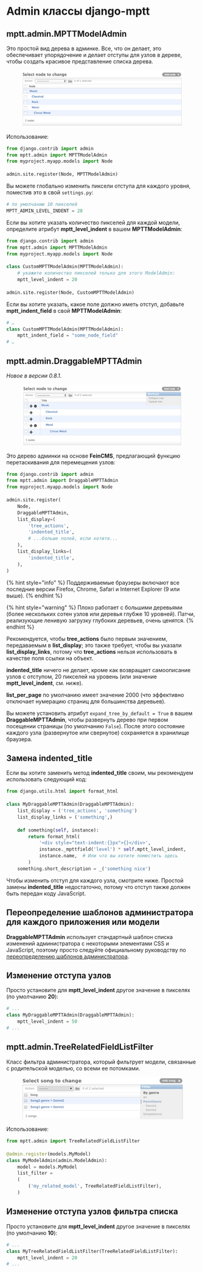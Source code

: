 # Admin классы django-mptt

## mptt.admin.MPTTModelAdmin

Это простой вид дерева в админке. Все, что он делает, это обеспечивает упорядочение и делает отступы для узлов в дереве, чтобы создать красивое представление списка дерева.

<figure><img src="../../.gitbook/assets/mpttmodeladmin-genres.webp" alt=""><figcaption></figcaption></figure>

Использование:

```python
from django.contrib import admin
from mptt.admin import MPTTModelAdmin
from myproject.myapp.models import Node

admin.site.register(Node, MPTTModelAdmin)
```

Вы можете глобально изменить пиксели отступа для каждого уровня, поместив это в свой `settings.py`:

```python
# по умолчанию 10 пикселей
MPTT_ADMIN_LEVEL_INDENT = 20
```

Если вы хотите указать количество пикселей для каждой модели, определите атрибут **mptt\_level\_indent** в вашем **MPTTModelAdmin**:

```python
from django.contrib import admin
from mptt.admin import MPTTModelAdmin
from myproject.myapp.models import Node

class CustomMPTTModelAdmin(MPTTModelAdmin):
    # укажите количество пикселей только для этого ModelAdmin:
    mptt_level_indent = 20

admin.site.register(Node, CustomMPTTModelAdmin)
```

Если вы хотите указать, какое поле должно иметь отступ, добавьте **mptt\_indent\_field** в свой **MPTTModelAdmin**:

```python
# …
class CustomMPTTModelAdmin(MPTTModelAdmin):
    mptt_indent_field = "some_node_field"
# …
```

## mptt.admin.DraggableMPTTAdmin

_Новое в версии 0.8.1_.

<figure><img src="../../.gitbook/assets/draggablempttadmin-genres.webp" alt=""><figcaption></figcaption></figure>

Это дерево админки на основе **FeinCMS**, предлагающий функцию перетаскивания для перемещения узлов:

```python
from django.contrib import admin
from mptt.admin import DraggableMPTTAdmin
from myproject.myapp.models import Node

admin.site.register(
    Node,
    DraggableMPTTAdmin,
    list_display=(
        'tree_actions',
        'indented_title',
        # ...больше полей, если хотите...
    ),
    list_display_links=(
        'indented_title',
    ),
)
```

{% hint style="info" %}
Поддерживаемые браузеры включают все последние версии Firefox, Chrome, Safari и Internet Explorer (9 или выше).
{% endhint %}

{% hint style="warning" %}
Плохо работает с большими деревьями (более нескольких сотен узлов или деревья глубже 10 уровней). Патчи, реализующие ленивую загрузку глубоких деревьев, очень ценятся.
{% endhint %}

Рекомендуется, чтобы **tree\_actions** было первым значением, передаваемым в **list\_display**; это также требует, чтобы вы указали **list\_display\_links**, потому что **tree\_actions** нельзя использовать в качестве поля ссылки на объект.

**indented\_title** ничего не делает, кроме как возвращает самоописание узлов с отступом, 20 пикселей на уровень (или значение **mptt\_level\_indent**, см. ниже).

**list\_per\_page** по умолчанию имеет значение 2000 (что эффективно отключает нумерацию страниц для большинства деревьев).

Вы можете установить атрибут `expand_tree_by_default = True` в вашем **DraggableMPTTAdmin**, чтобы развернуть дерево при первом посещении страницы (по умолчанию `False`). После этого состояние каждого узла (развернутое или свернутое) сохраняется в хранилище браузера.

## Замена indented\_title

Если вы хотите заменить метод **indented\_title** своим, мы рекомендуем использовать следующий код:

```python
from django.utils.html import format_html

class MyDraggableMPTTAdmin(DraggableMPTTAdmin):
    list_display = ('tree_actions', 'something')
    list_display_links = ('something',)

    def something(self, instance):
        return format_html(
            '<div style="text-indent:{}px">{}</div>',
            instance._mpttfield('level') * self.mptt_level_indent,
            instance.name,  # Или что вы хотите поместить здесь
        )
    something.short_description = _('something nice')
```

Чтобы изменить отступ для каждого узла, смотрите ниже. Простой замены **indented\_title** недостаточно, потому что отступ также должен быть передан коду JavaScript.

## Переопределение шаблонов администратора для каждого приложения или модели

**DraggableMPTTAdmin** использует стандартный шаблон списка изменений администратора с некоторыми элементами CSS и JavaScript, поэтому просто следуйте официальному руководству по [переопределению шаблонов администратора](https://docs.djangoproject.com/en/2.0/ref/contrib/admin/#overriding-admin-templates).

## Изменение отступа узлов

Просто установите для **mptt\_level\_indent** другое значение в пикселях (по умолчанию **20**):

```python
# ...
class MyDraggableMPTTAdmin(DraggableMPTTAdmin):
    mptt_level_indent = 50
# ...
```

## mptt.admin.TreeRelatedFieldListFilter

Класс фильтра администратора, который фильтрует модели, связанные с родительской моделью, со всеми ее потомками.

<figure><img src="../../.gitbook/assets/treerelatedfieldlistlilter-genres.webp" alt=""><figcaption></figcaption></figure>

Использование:

```python
from mptt.admin import TreeRelatedFieldListFilter

@admin.register(models.MyModel)
class MyModelAdmin(admin.ModelAdmin):
    model = models.MyModel
    list_filter =
    (
        ('my_related_model', TreeRelatedFieldListFilter),
    )
```

## Изменение отступа узлов фильтра списка

Просто установите для **mptt\_level\_indent** другое значение в пикселях (по умолчанию **10**):

```python
# ...
class MyTreeRelatedFieldListFilter(TreeRelatedFieldListFilter):
    mptt_level_indent = 20
# ...
```
